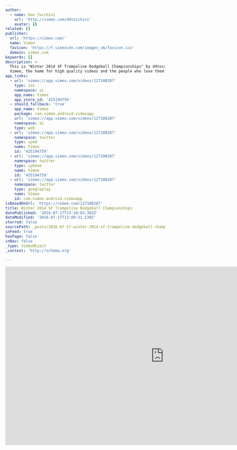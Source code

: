 ```yaml
---
author:
  - name: Dan Tocchini
    url: 'http://vimeo.com/d4tocchini'
    avatar: {}
related: []
publisher:
  url: 'https://vimeo.com/'
  name: Vimeo
  favicon: 'https://f.vimeocdn.com/images_v6/favicon.ico'
  domain: vimeo.com
keywords: []
description: >-
  This is "Winter 2014 SF Trampoline Dodgeball Championships" by d4tocchini on
  Vimeo, the home for high quality videos and the people who love them.
app_links:
  - url: 'vimeo://app.vimeo.com/videos/127100287'
    type: ios
    namespace: ai
    app_name: Vimeo
    app_store_id: '425194759'
  - should_fallback: 'true'
    app_name: Vimeo
    package: com.vimeo.android.videoapp
    url: 'vimeo://app.vimeo.com/videos/127100287'
    namespace: ai
    type: web
  - url: 'vimeo://app.vimeo.com/videos/127100287'
    namespace: twitter
    type: ipad
    name: Vimeo
    id: '425194759'
  - url: 'vimeo://app.vimeo.com/videos/127100287'
    namespace: twitter
    type: iphone
    name: Vimeo
    id: '425194759'
  - url: 'vimeo://app.vimeo.com/videos/127100287'
    namespace: twitter
    type: googleplay
    name: Vimeo
    id: com.vimeo.android.videoapp
isBasedOnUrl: 'https://vimeo.com/127100287'
title: Winter 2014 SF Trampoline Dodgeball Championships
datePublished: '2016-07-17T13:10:03.303Z'
dateModified: '2016-07-17T13:09:31.530Z'
starred: false
sourcePath: _posts/2016-07-17-winter-2014-sf-trampoline-dodgeball-championships.md
inFeed: true
hasPage: false
inNav: false
_type: VideoObject
_context: 'http://schema.org'

---
```

<iframe src="https://cdn.embedly.com/widgets/media.html?src=https%3A%2F%2Fplayer.vimeo.com%2Fvideo%2F127100287&amp;url=https%3A%2F%2Fvimeo.com%2F127100287&amp;image=http%3A%2F%2Fi.vimeocdn.com%2Fvideo%2F517771521_1280.jpg&amp;key=b7d04c9b404c499eba89ee7072e1c4f7&amp;type=text%2Fhtml&amp;schema=vimeo" width="1000" height="563" scrolling="no" frameborder="0" allowfullscreen="" style=""></iframe>
